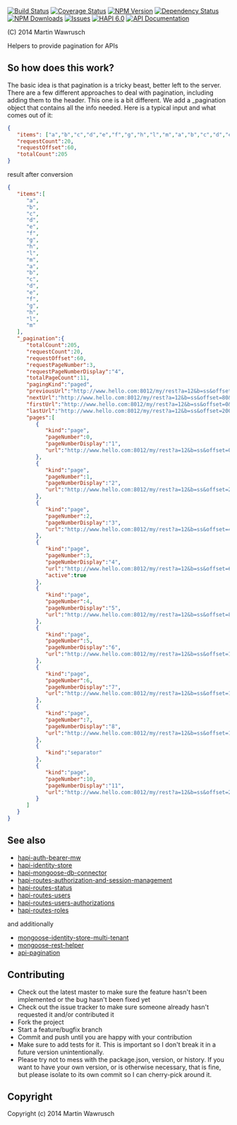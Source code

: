 [![Build Status](https://travis-ci.org/codedoctor/api-pagination.svg?branch=master)](https://travis-ci.org/codedoctor/api-pagination)
[![Coverage Status](https://img.shields.io/coveralls/codedoctor/api-pagination.svg)](https://coveralls.io/r/codedoctor/api-pagination)
[![NPM Version](http://img.shields.io/npm/v/api-pagination.svg)](https://www.npmjs.org/package//api-pagination)
[![Dependency Status](https://gemnasium.com/codedoctor/api-pagination.svg)](https://gemnasium.com/codedoctor/api-pagination)
[![NPM Downloads](http://img.shields.io/npm/dm/api-pagination.svg)](https://www.npmjs.org/package/api-pagination)
[![Issues](http://img.shields.io/github/issues/codedoctor/api-pagination.svg)](https://github.com/codedoctor/api-pagination/issues)
[![HAPI 6.0](http://img.shields.io/badge/hapi-6.0-blue.svg)](http://hapijs.com)
[![API Documentation](http://img.shields.io/badge/API-Documentation-ff69b4.svg)](http://coffeedoc.info/github/codedoctor/api-pagination)

(C) 2014 Martin Wawrusch

Helpers to provide pagination for APIs

## So how does this work?

The basic idea is that pagination is a tricky beast, better left to the server. There are a few different approaches to deal with pagination, including adding them to the header. This one is a bit different. We add a _pagination object that contains all the info needed. Here is a typical input and what comes out of it:

```json
{  
   "items": ["a","b","c","d","e","f","g","h","l","m","a","b","c","d","e","f","g","h","l","m"],
   "requestCount":20,
   "requestOffset":60,
   "totalCount":205
}
```

result after conversion

```json
{  
   "items":[  
      "a",
      "b",
      "c",
      "d",
      "e",
      "f",
      "g",
      "h",
      "l",
      "m",
      "a",
      "b",
      "c",
      "d",
      "e",
      "f",
      "g",
      "h",
      "l",
      "m"
   ],
   "_pagination":{  
      "totalCount":205,
      "requestCount":20,
      "requestOffset":60,
      "requestPageNumber":3,
      "requestPageNumberDisplay":"4",
      "totalPageCount":11,
      "pagingKind":"paged",
      "previousUrl":"http://www.hello.com:8012/my/rest?a=12&b=ss&offset=40&count=20",
      "nextUrl":"http://www.hello.com:8012/my/rest?a=12&b=ss&offset=80&count=20",
      "firstUrl":"http://www.hello.com:8012/my/rest?a=12&b=ss&offset=0&count=20",
      "lastUrl":"http://www.hello.com:8012/my/rest?a=12&b=ss&offset=200&count=20",
      "pages":[  
         {  
            "kind":"page",
            "pageNumber":0,
            "pageNumberDisplay":"1",
            "url":"http://www.hello.com:8012/my/rest?a=12&b=ss&offset=0&count=20"
         },
         {  
            "kind":"page",
            "pageNumber":1,
            "pageNumberDisplay":"2",
            "url":"http://www.hello.com:8012/my/rest?a=12&b=ss&offset=20&count=20"
         },
         {  
            "kind":"page",
            "pageNumber":2,
            "pageNumberDisplay":"3",
            "url":"http://www.hello.com:8012/my/rest?a=12&b=ss&offset=40&count=20"
         },
         {  
            "kind":"page",
            "pageNumber":3,
            "pageNumberDisplay":"4",
            "url":"http://www.hello.com:8012/my/rest?a=12&b=ss&offset=60&count=20",
            "active":true
         },
         {  
            "kind":"page",
            "pageNumber":4,
            "pageNumberDisplay":"5",
            "url":"http://www.hello.com:8012/my/rest?a=12&b=ss&offset=80&count=20"
         },
         {  
            "kind":"page",
            "pageNumber":5,
            "pageNumberDisplay":"6",
            "url":"http://www.hello.com:8012/my/rest?a=12&b=ss&offset=100&count=20"
         },
         {  
            "kind":"page",
            "pageNumber":6,
            "pageNumberDisplay":"7",
            "url":"http://www.hello.com:8012/my/rest?a=12&b=ss&offset=120&count=20"
         },
         {  
            "kind":"page",
            "pageNumber":7,
            "pageNumberDisplay":"8",
            "url":"http://www.hello.com:8012/my/rest?a=12&b=ss&offset=140&count=20"
         },
         {  
            "kind":"separator"
         },
         {  
            "kind":"page",
            "pageNumber":10,
            "pageNumberDisplay":"11",
            "url":"http://www.hello.com:8012/my/rest?a=12&b=ss&offset=200&count=20"
         }
      ]
   }
}
```


## See also

* [hapi-auth-bearer-mw](https://github.com/codedoctor/hapi-auth-bearer-mw)
* [hapi-identity-store](https://github.com/codedoctor/hapi-identity-store)
* [hapi-mongoose-db-connector](https://github.com/codedoctor/hapi-mongoose-db-connector)
* [hapi-routes-authorization-and-session-management](https://github.com/codedoctor/hapi-routes-authorization-and-session-management)
* [hapi-routes-status](https://github.com/codedoctor/hapi-routes-status)
* [hapi-routes-users](https://github.com/codedoctor/hapi-routes-users)
* [hapi-routes-users-authorizations](https://github.com/codedoctor/hapi-routes-users-authorizations)
* [hapi-routes-roles](https://github.com/codedoctor/hapi-routes-roles)

and additionally

* [mongoose-identity-store-multi-tenant](https://github.com/codedoctor/mongoose-identity-store-multi-tenant)
* [mongoose-rest-helper](https://github.com/codedoctor/mongoose-rest-helper)
* [api-pagination](https://github.com/codedoctor/api-pagination)


## Contributing
 
* Check out the latest master to make sure the feature hasn't been implemented or the bug hasn't been fixed yet
* Check out the issue tracker to make sure someone already hasn't requested it and/or contributed it
* Fork the project
* Start a feature/bugfix branch
* Commit and push until you are happy with your contribution
* Make sure to add tests for it. This is important so I don't break it in a future version unintentionally.
* Please try not to mess with the package.json, version, or history. If you want to have your own version, or is otherwise necessary, that is fine, but please isolate to its own commit so I can cherry-pick around it.

## Copyright

Copyright (c) 2014 Martin Wawrusch 


